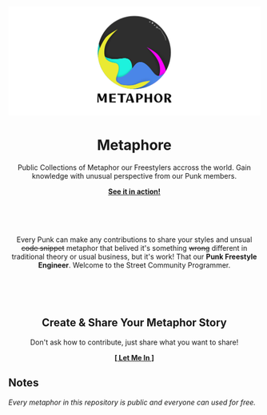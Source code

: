 ![Metaphor](public/metaphor.png)

<p align="center">
    <h1 align="center">Metaphore</h1>
    <p align="center">Public Collections of Metaphor our Freestylers accross the world. Gain knowledge with unusual perspective from our Punk members.
</p>
    <p align="center"><strong><a href="https://streetcommunityprogrammer.github.io/metaphore/">See it in action!</a></strong></p>
    <br><br><br>
</p>

<p align="center">Every Punk can make any contributions to share your styles and unsual <s>code snippet</s> metaphor that belived it's something <s>wrong</s> different in traditional theory or usual business, but it's work! That our <b>Punk Freestyle Engineer</b>. Welcome to the Street Community Programmer.</p>
<br><br><br>

<p align="center">
    <h2 align="center">Create & Share Your Metaphor Story</h2>
    <p align="center">Don't ask how to contribute, just share what you want to share!</p>
    <p align="center"><strong><a href="https://github.com/StreetCommunityProgrammer/metaphore/issues/new/choose">[ Let Me In ]</a></strong></p>
</p>

## Notes

_Every metaphor in this repository is public and everyone can used for free._
